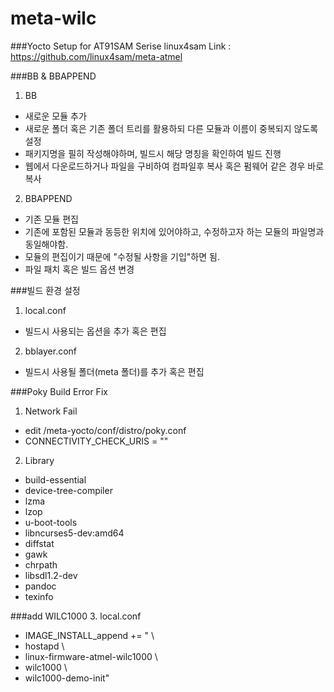 # meta-wilc

###Yocto Setup for AT91SAM Serise
linux4sam Link : https://github.com/linux4sam/meta-atmel

###BB & BBAPPEND
1. BB
  - 새로운 모듈 추가
  - 새로운 폴더 혹은 기존 폴더 트리를 활용하되 다른 모듈과 이름이 중복되지 않도록 설정
  - 패키지명을 필히 작성해야하며, 빌드시 해당 명칭을 확인하여 빌드 진행
  - 웹에서 다운로드하거나 파일을 구비하여 컴파일후 복사 혹은 펌웨어 같은 경우 바로 복사
2. BBAPPEND
  - 기존 모듈 편집
  - 기존에 포함된 모듈과 동등한 위치에 있어야하고, 수정하고자 하는 모듈의 파일명과 동일해야함.
  - 모듈의 편집이기 때문에 "수정될 사항을 기입"하면 됨.
  - 파일 패치 혹은 빌드 옵션 변경

###빌드 환경 설정
1. local.conf
  - 빌드시 사용되는 옵션을 추가 혹은 편집
2. bblayer.conf
  - 빌드시 사용될 폴더(meta 폴더)를 추가 혹은 편집

###Poky Build Error Fix
1. Network Fail
  - edit /meta-yocto/conf/distro/poky.conf
  - CONNECTIVITY_CHECK_URIS = ""
2. Library
  - build-essential
  - device-tree-compiler
  - lzma
  - lzop
  - u-boot-tools
  - libncurses5-dev:amd64 
  - diffstat
  - gawk
  - chrpath
  - libsdl1.2-dev
  - pandoc
  - texinfo

###add WILC1000
3. local.conf
  - IMAGE_INSTALL_append += " \
  - hostapd \
  - linux-firmware-atmel-wilc1000 \ 
  - wilc1000 \
  - wilc1000-demo-init"

